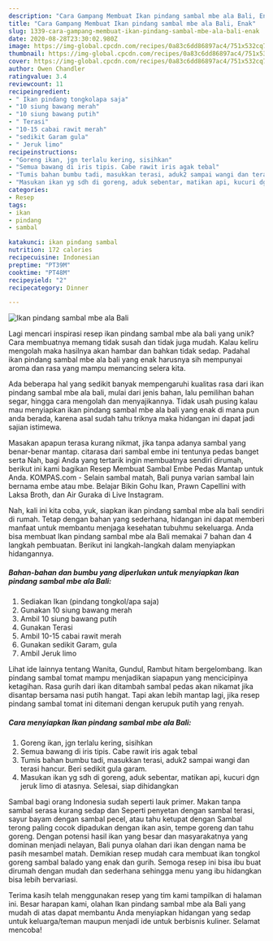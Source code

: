 ```yaml
---
description: "Cara Gampang Membuat Ikan pindang sambal mbe ala Bali, Enak"
title: "Cara Gampang Membuat Ikan pindang sambal mbe ala Bali, Enak"
slug: 1339-cara-gampang-membuat-ikan-pindang-sambal-mbe-ala-bali-enak
date: 2020-08-28T23:30:02.980Z
image: https://img-global.cpcdn.com/recipes/0a83c6dd86897ac4/751x532cq70/ikan-pindang-sambal-mbe-ala-bali-foto-resep-utama.jpg
thumbnail: https://img-global.cpcdn.com/recipes/0a83c6dd86897ac4/751x532cq70/ikan-pindang-sambal-mbe-ala-bali-foto-resep-utama.jpg
cover: https://img-global.cpcdn.com/recipes/0a83c6dd86897ac4/751x532cq70/ikan-pindang-sambal-mbe-ala-bali-foto-resep-utama.jpg
author: Owen Chandler
ratingvalue: 3.4
reviewcount: 11
recipeingredient:
- " Ikan pindang tongkolapa saja"
- "10 siung bawang merah"
- "10 siung bawang putih"
- " Terasi"
- "10-15 cabai rawit merah"
- "sedikit Garam gula"
- " Jeruk limo"
recipeinstructions:
- "Goreng ikan, jgn terlalu kering, sisihkan"
- "Semua bawang di iris tipis. Cabe rawit iris agak tebal"
- "Tumis bahan bumbu tadi, masukkan terasi, aduk2 sampai wangi dan terasi hancur. Beri sedikit gula garam."
- "Masukan ikan yg sdh di goreng, aduk sebentar, matikan api, kucuri dgn jeruk limo di atasnya. Selesai, siap dihidangkan"
categories:
- Resep
tags:
- ikan
- pindang
- sambal

katakunci: ikan pindang sambal 
nutrition: 172 calories
recipecuisine: Indonesian
preptime: "PT39M"
cooktime: "PT48M"
recipeyield: "2"
recipecategory: Dinner

---
```



![Ikan pindang sambal mbe ala Bali](https://img-global.cpcdn.com/recipes/0a83c6dd86897ac4/751x532cq70/ikan-pindang-sambal-mbe-ala-bali-foto-resep-utama.jpg)

Lagi mencari inspirasi resep ikan pindang sambal mbe ala bali yang unik? Cara membuatnya memang tidak susah dan tidak juga mudah. Kalau keliru mengolah maka hasilnya akan hambar dan bahkan tidak sedap. Padahal ikan pindang sambal mbe ala bali yang enak harusnya sih mempunyai aroma dan rasa yang mampu memancing selera kita.

Ada beberapa hal yang sedikit banyak mempengaruhi kualitas rasa dari ikan pindang sambal mbe ala bali, mulai dari jenis bahan, lalu pemilihan bahan segar, hingga cara mengolah dan menyajikannya. Tidak usah pusing kalau mau menyiapkan ikan pindang sambal mbe ala bali yang enak di mana pun anda berada, karena asal sudah tahu triknya maka hidangan ini dapat jadi sajian istimewa.

Masakan apapun terasa kurang nikmat, jika tanpa adanya sambal yang benar-benar mantap. citarasa dari sambal embe ini tentunya pedas banget serta Nah, bagi Anda yang tertarik ingin membuatnya sendiri dirumah, berikut ini kami bagikan Resep Membuat Sambal Embe Pedas Mantap untuk Anda. KOMPAS.com - Selain sambal matah, Bali punya varian sambal lain bernama embe atau mbe. Belajar Bikin Gohu Ikan, Prawn Capellini with Laksa Broth, dan Air Guraka di Live Instagram.


Nah, kali ini kita coba, yuk, siapkan ikan pindang sambal mbe ala bali sendiri di rumah. Tetap dengan bahan yang sederhana, hidangan ini dapat memberi manfaat untuk membantu menjaga kesehatan tubuhmu sekeluarga. Anda bisa membuat Ikan pindang sambal mbe ala Bali memakai 7 bahan dan 4 langkah pembuatan. Berikut ini langkah-langkah dalam menyiapkan hidangannya.

<!--inarticleads1-->

##### Bahan-bahan dan bumbu yang diperlukan untuk menyiapkan Ikan pindang sambal mbe ala Bali:

1. Sediakan  Ikan (pindang tongkol/apa saja)
1. Gunakan 10 siung bawang merah
1. Ambil 10 siung bawang putih
1. Gunakan  Terasi
1. Ambil 10-15 cabai rawit merah
1. Gunakan sedikit Garam, gula
1. Ambil  Jeruk limo


Lihat ide lainnya tentang Wanita, Gundul, Rambut hitam bergelombang. Ikan pindang sambal tomat mampu menjadikan siapapun yang mencicipinya ketagihan. Rasa gurih dari ikan ditambah sambal pedas akan nikamat jika disantap bersama nasi putih hangat. Tapi akan lebih mantap lagi, jika resep pindang sambal tomat ini ditemani dengan kerupuk putih yang renyah. 

<!--inarticleads2-->

##### Cara menyiapkan Ikan pindang sambal mbe ala Bali:

1. Goreng ikan, jgn terlalu kering, sisihkan
1. Semua bawang di iris tipis. Cabe rawit iris agak tebal
1. Tumis bahan bumbu tadi, masukkan terasi, aduk2 sampai wangi dan terasi hancur. Beri sedikit gula garam.
1. Masukan ikan yg sdh di goreng, aduk sebentar, matikan api, kucuri dgn jeruk limo di atasnya. Selesai, siap dihidangkan


Sambal bagi orang Indonesia sudah seperti lauk primer. Makan tanpa sambal serasa kurang sedap dan Seperti penyetan dengan sambal terasi, sayur bayam dengan sambal pecel, atau tahu ketupat dengan Sambal terong paling cocok dipadukan dengan ikan asin, tempe goreng dan tahu goreng. Dengan potensi hasil ikan yang besar dan masyarakatnya yang dominan menjadi nelayan, Bali punya olahan dari ikan dengan nama be pasih mesambel matah. Demikian resep mudah cara membuat ikan tongkol goreng sambal balado yang enak dan gurih. Semoga resep ini bisa ibu buat dirumah dengan mudah dan sederhana sehingga menu yang ibu hidangkan bisa lebih bervariasi. 

Terima kasih telah menggunakan resep yang tim kami tampilkan di halaman ini. Besar harapan kami, olahan Ikan pindang sambal mbe ala Bali yang mudah di atas dapat membantu Anda menyiapkan hidangan yang sedap untuk keluarga/teman maupun menjadi ide untuk berbisnis kuliner. Selamat mencoba!
